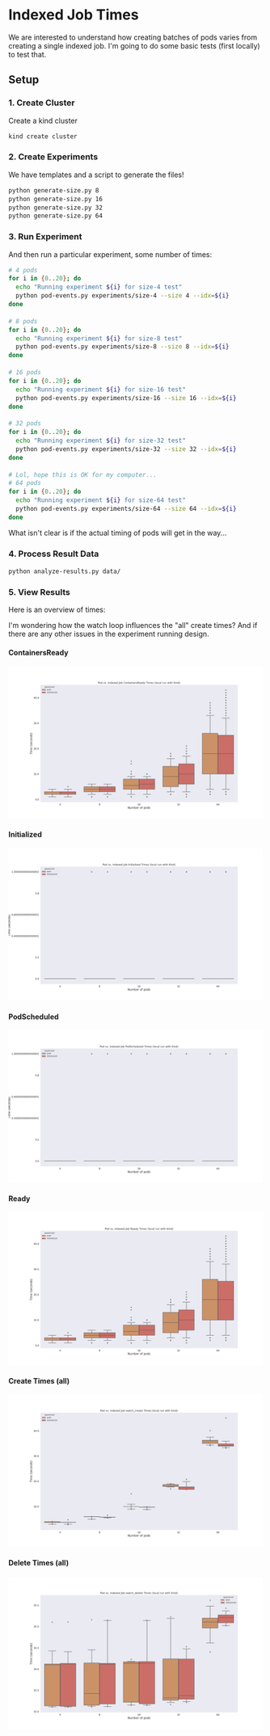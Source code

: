 # Indexed Job Times

We are interested to understand how creating batches of pods varies from creating a single indexed job.
I'm going to do some basic tests (first locally) to test that.

## Setup

### 1. Create Cluster

Create a kind cluster

```bash
kind create cluster
```

### 2. Create Experiments

We have templates and a script to generate the files!

```bash
python generate-size.py 8
python generate-size.py 16
python generate-size.py 32
python generate-size.py 64
```

### 3. Run Experiment

And then run a particular experiment, some number of times:

```bash
# 4 pods
for i in {0..20}; do
  echo "Running experiment ${i} for size-4 test"
  python pod-events.py experiments/size-4 --size 4 --idx=${i}
done

# 8 pods
for i in {0..20}; do
  echo "Running experiment ${i} for size-8 test"
  python pod-events.py experiments/size-8 --size 8 --idx=${i}
done

# 16 pods
for i in {0..20}; do
  echo "Running experiment ${i} for size-16 test"
  python pod-events.py experiments/size-16 --size 16 --idx=${i}
done

# 32 pods
for i in {0..20}; do
  echo "Running experiment ${i} for size-32 test"
  python pod-events.py experiments/size-32 --size 32 --idx=${i}
done

# Lol, hope this is OK for my computer...
# 64 pods
for i in {0..20}; do
  echo "Running experiment ${i} for size-64 test"
  python pod-events.py experiments/size-64 --size 64 --idx=${i}
done
```

What isn't clear is if the actual timing of pods will get in the way...

### 4. Process Result Data

```bash
python analyze-results.py data/
```

### 5. View Results

Here is an overview of times:


I'm wondering how the watch loop influences the "all" create times? And if there are any other issues in the experiment running design.

#### ContainersReady

![img/times-experiment-containersready_times-experiments-containersready.png](img/times-experiment-containersready_times-experiments-containersready.png)

#### Initialized

![img/times-experiment-initialized_times-experiments-initialized.png](img/times-experiment-initialized_times-experiments-initialized.png)

#### PodScheduled

![img/times-experiment-podscheduled_times-experiments-podscheduled.png](img/times-experiment-podscheduled_times-experiments-podscheduled.png)

#### Ready

![img/times-experiment-ready_times-experiments-ready.png](img/times-experiment-ready_times-experiments-ready.png)

#### Create Times (all)

![img/times-experiment-watch_create_times-experiments-watch_create.png](img/times-experiment-watch_create_times-experiments-watch_create.png)


#### Delete Times (all)

![img/times-experiment-watch_delete_times-experiments-watch_delete.png](img/times-experiment-watch_delete_times-experiments-watch_delete.png)
